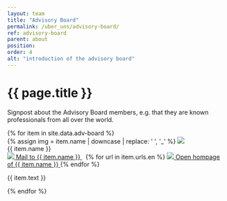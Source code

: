 ```yaml
---
layout: team
title: "Advisory Board"
permalink: /uber_uns/advisory-board/
ref: advisory-board
parent: about
position: 
order: 4
alt: "introduction of the advisory board"
---
```

<main class="grid-x grid-container">
  <div class="cell medium-10 medium-offset-1 large-8 large-offset-2">
    <h1 class="margin-top-2">{{ page.title }}</h1>
    <!-- Start editing content here -->
    <p>Signpost about the Advisory Board members, e.g. that they are known professionals from all over the world.</p>
    <!-- Stop editing content here -->
  </div>
  <div class="grid-x grid-container grid-margin-x">
    {% for item in site.data.adv-board %}
    <div class="cell margin-bottom-2 margin-top-2 medium-4 large-3">
      <div class="team_member">
        {% assign img = item.name | downcase | replace: ' ', '_' %}
        <img src="{{ site.baseurl }}/img/advisory-board/image_{{ img }}.jpg" class="team_member_img" aria-hidden="true">
        <br>
        {{ item.name }}<br>
        <a href="mailto:{{ item.mail}}" title="Mail to {{ item.name }}">
          <img src="{{ site.baseurl }}/img/icons/email.svg" aria-hidden="true">
          <span class="show-for-sr">Mail to {{ item.name }}</span>
        </a>&nbsp;
        {% for url in item.urls.en %}
        <a href="{{ url }}" title="Open hompage of {{ item.name }}">
          <img src="{{ site.baseurl }}/img/icons/new-window.svg" style="margin-top: -5px;" aria-hidden="true">
          <span class="show-for-sr">Open hompage of {{ item.name }}</span>
        </a>
        {% endfor %}
        <p>{{ item.text }}</p>
      </div>
    </div>
    {% endfor %}
  </div>
</main>
